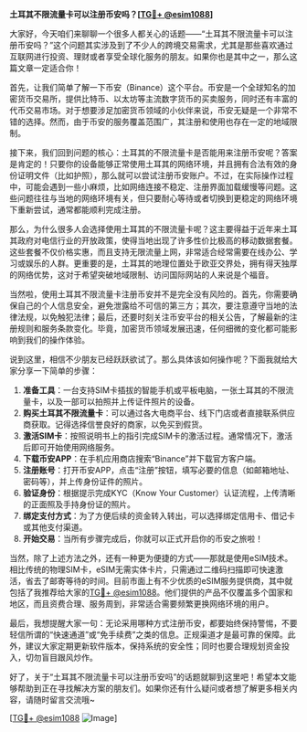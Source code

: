 **土耳其不限流量卡可以注册币安吗？[[TG💪+ @esim1088](https://t.me/s/esim1088)]**

大家好，今天咱们来聊聊一个很多人都关心的话题——“土耳其不限流量卡可以注册币安吗？”这个问题其实涉及到了不少人的跨境交易需求，尤其是那些喜欢通过互联网进行投资、理财或者享受全球化服务的朋友。如果你也是其中之一，那么这篇文章一定适合你！

首先，让我们简单了解一下币安（Binance）这个平台。币安是一个全球知名的加密货币交易所，提供比特币、以太坊等主流数字货币的买卖服务，同时还有丰富的代币交易市场。对于想要涉足加密货币领域的小伙伴来说，币安无疑是一个非常不错的选择。然而，由于币安的服务覆盖范围广，其注册和使用也存在一定的地域限制。

接下来，我们回到问题的核心：土耳其的不限流量卡是否能用来注册币安呢？答案是肯定的！只要你的设备能够正常使用土耳其的网络环境，并且拥有合法有效的身份证明文件（比如护照），那么就可以尝试注册币安账户。不过，在实际操作过程中，可能会遇到一些小麻烦，比如网络连接不稳定、注册界面加载缓慢等问题。这些问题往往与当地的网络环境有关，但只要耐心等待或者切换到更稳定的网络环境下重新尝试，通常都能顺利完成注册。

那么，为什么很多人会选择使用土耳其的不限流量卡呢？这主要得益于近年来土耳其政府对电信行业的开放政策，使得当地出现了许多性价比极高的移动数据套餐。这些套餐不仅价格实惠，而且支持无限流量上网，非常适合经常需要在线办公、学习或娱乐的人群。更重要的是，土耳其的地理位置处于欧亚交界处，拥有得天独厚的网络优势，这对于希望突破地域限制、访问国际网站的人来说是个福音。

当然啦，使用土耳其不限流量卡注册币安并不是完全没有风险的。首先，你需要确保自己的个人信息安全，避免泄露给不可信的第三方；其次，要注意遵守当地的法律法规，以免触犯法律；最后，还要时刻关注币安平台的相关公告，了解最新的注册规则和服务条款变化。毕竟，加密货币领域发展迅速，任何细微的变化都可能影响到我们的操作体验。

说到这里，相信不少朋友已经跃跃欲试了。那么具体该如何操作呢？下面我就给大家分享一下简单的步骤：

1. **准备工具**：一台支持SIM卡插拔的智能手机或平板电脑，一张土耳其的不限流量卡，以及一部可以拍照并上传证件照片的设备。
2. **购买土耳其不限流量卡**：可以通过各大电商平台、线下门店或者直接联系供应商获取。记得选择信誉良好的商家，以免买到假货。
3. **激活SIM卡**：按照说明书上的指引完成SIM卡的激活过程。通常情况下，激活后即可开始使用网络服务。
4. **下载币安APP**：在手机应用商店搜索“Binance”并下载官方客户端。
5. **注册账号**：打开币安APP，点击“注册”按钮，填写必要的信息（如邮箱地址、密码等），并上传身份证件的照片。
6. **验证身份**：根据提示完成KYC（Know Your Customer）认证流程，上传清晰的正面照及手持身份证的照片。
7. **绑定支付方式**：为了方便后续的资金转入转出，可以选择绑定信用卡、借记卡或其他支付渠道。
8. **开始交易**：当所有步骤完成后，你就可以正式开启你的币安之旅啦！

当然，除了上述方法之外，还有一种更为便捷的方式——那就是使用eSIM技术。相比传统的物理SIM卡，eSIM无需实体卡片，只需通过二维码扫描即可快速激活，省去了邮寄等待的时间。目前市面上有不少优质的eSIM服务提供商，其中就包括了我推荐给大家的[TG💪+ @esim1088](https://t.me/s/esim1088)。他们提供的产品不仅覆盖多个国家和地区，而且资费合理、服务周到，非常适合需要频繁更换网络环境的用户。

最后，我想提醒大家一句：无论采用哪种方式注册币安，都要始终保持警惕，不要轻信所谓的“快速通道”或“免手续费”之类的信息。正规渠道才是最可靠的保障。此外，建议大家定期更新软件版本，保持系统的安全性；同时也要合理规划资金投入，切勿盲目跟风炒作。

好了，关于“土耳其不限流量卡可以注册币安吗”的话题就聊到这里吧！希望本文能够帮助到正在寻找解决方案的朋友们。如果你还有什么疑问或者想了解更多相关内容，请随时留言交流哦~ 

[[TG💪+ @esim1088](https://t.me/s/esim1088) ![Image](https://i.postimg.cc/4NQfJmqS/Snipaste-2025-05-13-00-14-12.png)]